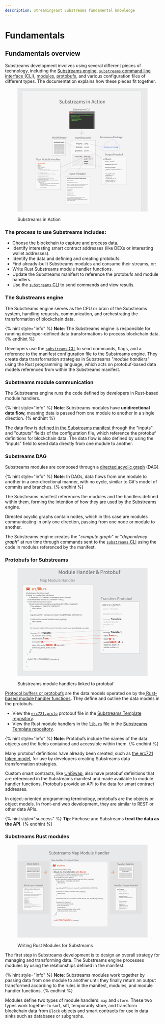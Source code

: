```yaml
---
description: StreamingFast Substreams fundamental knowledge
---
```


# Fundamentals

## Fundamentals overview

Substreams development involves using several different pieces of technology, including the [Substreams engine](fundamentals.md#the-substreams-engine), [`substreams` command line interface (CLI)](../reference-and-specs/command-line-interface.md), [modules](../developers-guide/modules/), [protobufs](../developers-guide/creating-protobuf-schemas.md), and various configuration files of different types. The documentation explains how these pieces fit together.

<figure><img src="../.gitbook/assets/substreams-breakdown-in-action.png" alt=""><figcaption><p>Substreams in Action</p></figcaption></figure>

### The process to use Substreams includes:

- Choose the blockchain to capture and process data.
- Identify interesting smart contract addresses (like DEXs or interesting wallet addresses).
- Identify the data and defining and creating protobufs.
- Find already-built Substreams modules and consume their streams, or:
- Write Rust Substreams module handler functions.
- Update the Substreams manifest to reference the protobufs and module handlers.
- Use the [`substreams` CLI](../reference-and-specs/command-line-interface.md) to send commands and view results.

### **The Substreams engine**

The Substreams engine serves as the CPU or brain of the Substreams system, handling requests, communication, and orchestrating the transformation of blockchain data.

{% hint style="info" %}
**Note**: The Substreams engine is responsible for running developer-defined data transformations to process blockchain data.
{% endhint %}

Developers use the [`substreams` CLI](../reference-and-specs/command-line-interface.md) to send commands, flags, and a reference to the manifest configuration file to the Substreams engine. They create data transformation strategies in Substreams "_module handlers_" using the Rust programming language, which acts on protobuf-based data models referenced from within the Substreams manifest.

### **Substreams module communication**

The Substreams engine runs the code defined by developers in Rust-based module handlers.

{% hint style="info" %}
**Note**: Substreams modules have **unidirectional data flow,** meaning data is passed from one module to another in a single direction.
{% endhint %}

The data flow is [defined in the Substreams manifest](../reference-and-specs/manifests.md) through the "inputs" and "outputs" fields of the configuration file, which reference the protobuf definitions for blockchain data. The data flow is also defined by using the "inputs" field to send data directly from one module to another.

### **Substreams DAG**

Substreams modules are composed through a [directed acyclic graph](https://en.wikipedia.org/wiki/Directed_acyclic_graph) (DAG).

{% hint style="info" %}
**Note**: In DAGs, data flows from one module to another in a one-directional manner, with no cycle, similar to Git's model of commits and branches.
{% endhint %}

The Substreams manifest references the modules and the handlers defined within them, forming the intention of how they are used by the Substreams engine.

Directed acyclic graphs contain nodes, which in this case are modules communicating in only one direction, passing from one node or module to another.

The Substreams engine creates the "_compute graph_" or "_dependency graph_" at run time through commands sent to the [`substreams` CLI](../reference-and-specs/command-line-interface.md) using the code in modules referenced by the manifest.

### **Protobufs for Substreams**

<figure><img src="../.gitbook/assets/substreams-breakdown-module-handler-and-protobuf.png" alt=""><figcaption><p>Substreams module handlers linked to protobuf</p></figcaption></figure>

[Protocol buffers or protobufs](https://developers.google.com/protocol-buffers) are the data models operated on by the[ Rust-based module handler functions](../developers-guide/modules/writing-module-handlers.md). They define and outline the data models in the protobufs.

- View the [`erc721.proto`](https://github.com/streamingfast/substreams-template/blob/develop/proto/erc721.proto) protobuf file in the [Substreams Template repository](https://github.com/streamingfast/substreams-template).
- View the Rust module handlers in the [`lib.rs`](https://github.com/streamingfast/substreams-template/blob/develop/src/lib.rs) file in the [Substreams Template repository](https://github.com/streamingfast/substreams-template).

{% hint style="info" %}
**Note**: Protobufs include the names of the data objects and the fields contained and accessible within them.
{% endhint %}

Many protobuf definitions have already been created, such as [the erc721 token model](https://github.com/streamingfast/substreams-template/blob/develop/proto/erc721.proto), for use by developers creating Substreams data transformation strategies.

Custom smart contracts, like [UniSwap](https://github.com/streamingfast/substreams-uniswap-v3/blob/e4b0fb016210870a385484f29bb5116931ea9a50/proto/uniswap/v1/uniswap.proto), also have protobuf definitions that are referenced in the Substreams manifest and made available to module handler functions. Protobufs provide an API to the data for smart contract addresses.

In object-oriented programming terminology, protobufs are the objects or object models. In front-end web development, they are similar to REST or other data APIs.

{% hint style="success" %}
**Tip**: Firehose and Substreams **treat the data as the API**.
{% endhint %}

### **Substreams Rust modules**

<figure><img src="../.gitbook/assets/substreams-breakdown-map-module-handler.png" alt=""><figcaption><p>Writing Rust Modules for Substreams</p></figcaption></figure>

The first step in Substreams development is to design an overall strategy for managing and transforming data. The Substreams engine processes modules by using the relationships defined in the manifest.

{% hint style="info" %}
**Note**: Substreams modules work together by passing data from one module to another until they finally return an output transformed according to the rules in the manifest, modules, and module handler functions.
{% endhint %}

Modules define two types of module handlers: `map` and `store`. These two types work together to sort, sift, temporarily store, and transform blockchain data from `Block` objects and smart contracts for use in data sinks such as databases or subgraphs.
